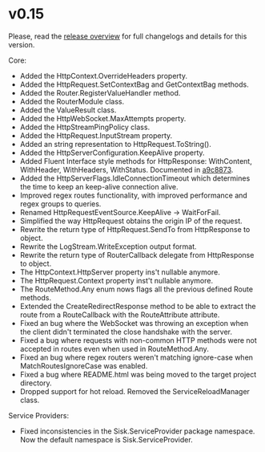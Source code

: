 # v0.15

Please, read the [release overview](https://github.com/sisk-http/core/tree/main/feature-preview/0.15) for full changelogs and details for this version.

Core:

- Added the HttpContext.OverrideHeaders property.
- Added the HttpRequest.SetContextBag and GetContextBag methods.
- Added the Router.RegisterValueHandler method.
- Added the RouterModule class.
- Added the ValueResult class.
- Added the HttpWebSocket.MaxAttempts property.
- Added the HttpStreamPingPolicy class.
- Added the HttpRequest.InputStream property.
- Added an string representation to HttpRequest.ToString().
- Added the HttpServerConfiguration.KeepAlive property.
- Added Fluent Interface style methods for HttpResponse: WithContent, WithHeader, WithHeaders, WithStatus. Documented in [a9c8873](https://github.com/sisk-http/core/commit/a9c8873519b7c4dcf4a9ad9bcb878f897fee2611).
- Added the HttpServerFlags.IdleConnectionTimeout which determines the time to keep an keep-alive connection alive.
- Improved regex routes functionality, with improved performance and regex groups to queries.
- Renamed HttpRequestEventSource.KeepAlive -> WaitForFail.
- Simplified the way HttpRequest obtains the origin IP of the request.
- Rewrite the return type of HttpRequest.SendTo from HttpResponse to object.
- Rewrite the LogStream.WriteException output format.
- Rewrite the return type of RouterCallback delegate from HttpResponse to object.
- The HttpContext.HttpServer property ins't nullable anymore.
- The HttpRequest.Context property inst't nullable anymore.
- The RouteMethod.Any enum nows flags all the previous defined Route methods.
- Extended the CreateRedirectResponse method to be able to extract the route from a RouteCallback with the RouteAttribute attribute.
- Fixed an bug where the WebSocket was throwing an exception when the client didn't terminated the close handshake with the server.
- Fixed a bug where requests with non-common HTTP methods were not accepted in routes even when used in RouteMethod.Any.
- Fixed an bug where regex routers weren't matching ignore-case when MatchRoutesIgnoreCase was enabled.
- Fixed a bug where README.html was being moved to the target project directory.
- Dropped support for hot reload. Removed the ServiceReloadManager class.

Service Providers:

- Fixed inconsistencies in the Sisk.ServiceProvider package namespace. Now the default namespace is Sisk.ServiceProvider.